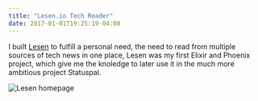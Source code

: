 ```yaml
---
title: "Lesen.io Tech Reader"
date: 2017-01-01T19:25:19-04:00
---
```


I built [Lesen](https://lesen.io) to fulfill a personal need, the need to read from multiple sources of tech news
in one place, Lesen was my first Elixir and Phoenix project, which give me the knoledge to later
use it in the much more ambitious project Statuspal.

<style>
  img { max-height: 600px }
</style>

![Lesen homepage](/lesen.png)

